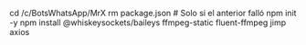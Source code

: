 cd /c/BotsWhatsApp/MrX
rm package.json         # Solo si el anterior falló
npm init -y
npm install @whiskeysockets/baileys ffmpeg-static fluent-ffmpeg jimp axios
